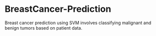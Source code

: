# BreastCancer-Prediction
Breast cancer prediction using SVM involves classifying malignant and benign tumors based on patient data.
